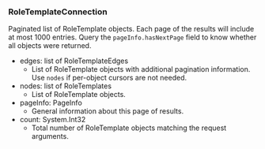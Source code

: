 ### RoleTemplateConnection
Paginated list of RoleTemplate objects. Each page of the results will include at most 1000 entries. Query the `pageInfo.hasNextPage` field to know whether all objects were returned.

- edges: list of RoleTemplateEdges
  - List of RoleTemplate objects with additional pagination information. Use `nodes` if per-object cursors are not needed.
- nodes: list of RoleTemplates
  - List of RoleTemplate objects.
- pageInfo: PageInfo
  - General information about this page of results.
- count: System.Int32
  - Total number of RoleTemplate objects matching the request arguments.

